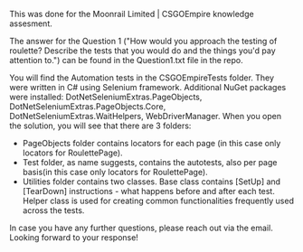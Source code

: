 This was done for the Moonrail Limited | CSGOEmpire knowledge assesment.

The answer for the Question 1 ("How would you approach the testing of roulette? Describe the tests that you would do and the things you'd pay attention to.") can be found in the Question1.txt file in the repo.

You will find the Automation tests in the CSGOEmpireTests folder. They were written in C# using Selenium framework. Additional NuGet packages were installed: DotNetSeleniumExtras.PageObjects, DotNetSeleniumExtras.PageObjects.Core, DotNetSeleniumExtras.WaitHelpers, WebDriverManager.
When you open the solution, you will see that there are 3 folders:
- PageObjects folder contains locators for each page (in this case only locators for RoulettePage).
- Test folder, as name suggests, contains the autotests, also per page basis(in this case only locators for RoulettePage).
- Utilities folder contains two classes. Base class contains [SetUp] and [TearDown] instructions - what happens before and after each test. Helper class is used for creating common functionalities frequently used across the tests.

In case you have any further questions, please reach out via the email.
Looking forward to your response!

